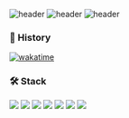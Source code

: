 ![header](https://capsule-render.vercel.app/api?type=waving&height=190&section=header&render&fontSize=90&theme=one_dark_pro)
![header](https://capsule-render.vercel.app/api?type=soft&height=85&text=im-not-developer&section=footer&render&theme=tokyonight)
![header](https://capsule-render.vercel.app/api?type=waving&height=190&section=footer&render&theme=one_dark_pro)

### 🧭 History
[![wakatime](https://wakatime.com/badge/user/746e7e0d-60f3-4a85-85e0-840d71950a3e.svg)](https://wakatime.com/@746e7e0d-60f3-4a85-85e0-840d71950a3e)



### 🛠️ Stack  

<span>
  <img src="https://img.shields.io/badge/html-E34F26?style=for-the-badge&logo=html5&logoColor=white">
  <img src="https://img.shields.io/badge/react-61DAFB?style=for-the-badge&logo=react&logoColor=black">
  <img src="https://img.shields.io/badge/svelte-ff3e00?style=for-the-badge&logo=svelte&logoColor=white">
  <img src="https://img.shields.io/badge/nextjs-000000?style=for-the-badge&logo=nextdotjs&logoColor=white">
  <img src="https://img.shields.io/badge/tailwindCSS-06b6d4?style=for-the-badge&logo=Tailwind CSS&logoColor=white">
  <img src="https://img.shields.io/badge/CSS3-1572B6?style=for-the-badge&logo=CSS3&logoColor=white">
  <img src="https://img.shields.io/badge/PostCSS-DD3A0A?style=for-the-badge&logo=PostCSS&logoColor=white">
</span>

